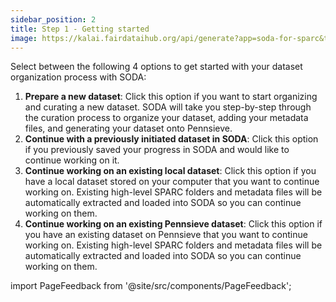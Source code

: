 ```yaml
---
sidebar_position: 2
title: Step 1 - Getting started
image: https://kalai.fairdataihub.org/api/generate?app=soda-for-sparc&title=Step%201%20-%20Getting%20started&description=Prepare%20Dataset
---
```


Select between the following 4 options to get started with your dataset organization process with SODA:

1. **Prepare a new dataset**: Click this option if you want to start organizing and curating a new dataset. SODA will take you step-by-step through the curation process to
   organize your dataset, adding your metadata files, and generating your dataset onto Pennsieve.
2. **Continue with a previously initiated dataset in SODA**: Click this option if you previously saved your progress in SODA and would like to continue working on it.
3. **Continue working on an existing local dataset**: Click this option if you have a local dataset stored on your computer that you want to continue working on.
   Existing high-level SPARC folders and metadata files will be automatically extracted and loaded into SODA so you can continue working on them.
4. **Continue working on an existing Pennsieve dataset**: Click this option if you have an existing dataset on Pennsieve that you want to continue working on.
   Existing high-level SPARC folders and metadata files will be automatically extracted and loaded into SODA so you can continue working on them.

<!-- ![](https://github.com/fairdataihub/SODA-for-SPARC/blob/main/docs/documentation/Organize-dataset/getting-started.PNG?raw=true) -->

import PageFeedback from '@site/src/components/PageFeedback';

<PageFeedback />
